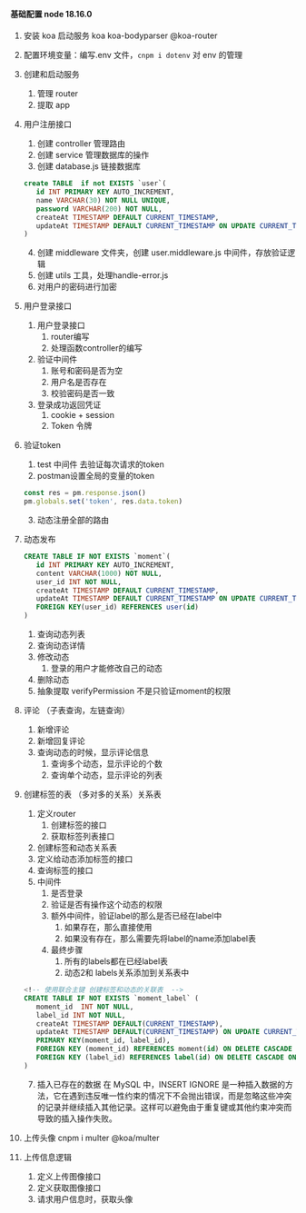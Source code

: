 #### 基础配置 node 18.16.0

1. 安装 koa 启动服务 koa koa-bodyparser @koa-router
2. 配置环境变量：编写.env 文件，`cnpm i dotenv` 对 env 的管理
3. 创建和启动服务
   1. 管理 router
   2. 提取 app
4. 用户注册接口
   1. 创建 controller 管理路由
   2. 创建 service 管理数据库的操作
   3. 创建 database.js 链接数据库
   ```sql
   create TABLE  if not EXISTS `user`(
      id INT PRIMARY KEY AUTO_INCREMENT,
      name VARCHAR(30) NOT NULL UNIQUE,
      password VARCHAR(200) NOT NULL,
      createAt TIMESTAMP DEFAULT CURRENT_TIMESTAMP,
      updateAt TIMESTAMP DEFAULT CURRENT_TIMESTAMP ON UPDATE CURRENT_TIMESTAMP
   )
   ```
   4. 创建 middleware 文件夹，创建 user.middleware.js 中间件，存放验证逻辑
   5. 创建 utils 工具，处理handle-error.js
   6. 对用户的密码进行加密   
5. 用户登录接口
   1. 用户登录接口 
      1. router编写
      2. 处理函数controller的编写
   2. 验证中间件
      1. 账号和密码是否为空
      2. 用户名是否存在
      3. 校验密码是否一致
   3. 登录成功返回凭证
      1. cookie + session
      2. Token 令牌
6. 验证token
   1. test 中间件 去验证每次请求的token
   2. postman设置全局的变量的token
   ```js
   const res = pm.response.json()
   pm.globals.set('token', res.data.token)
   ```
   3. 动态注册全部的路由
   
7. 动态发布
   ```sql
   CREATE TABLE IF NOT EXISTS `moment`(
      id INT PRIMARY KEY AUTO_INCREMENT,
      content VARCHAR(1000) NOT NULL,
      user_id INT NOT NULL,
      createAt TIMESTAMP DEFAULT CURRENT_TIMESTAMP,
      updateAt TIMESTAMP DEFAULT CURRENT_TIMESTAMP ON UPDATE CURRENT_TIMESTAMP,
      FOREIGN KEY(user_id) REFERENCES user(id)
   )
   ```
   1. 查询动态列表
   2. 查询动态详情
   3. 修改动态
      1. 登录的用户才能修改自己的动态
   4. 删除动态
   5. 抽象提取 verifyPermission  不是只验证moment的权限 

8. 评论 （子表查询，左链查询）
   1. 新增评论
   2. 新增回复评论
   3. 查询动态的时候，显示评论信息
      1. 查询多个动态，显示评论的个数
      2. 查询单个动态，显示评论的列表

   
9. 创建标签的表 （多对多的关系）关系表
   1. 定义router
      1. 创建标签的接口
      2. 获取标签列表接口
   2. 创建标签和动态关系表
   3. 定义给动态添加标签的接口
   4. 查询标签的接口
   6. 中间件
      1. 是否登录
      2. 验证是否有操作这个动态的权限
      3. 额外中间件，验证label的那么是否已经在label中
            1. 如果存在，那么直接使用
            2. 如果没有存在，那么需要先将label的name添加label表
      4. 最终步骤
         1. 所有的labels都在已经label表
         2. 动态2和 labels关系添加到关系表中
   ```sql 
   <!-- 使用联合主键 创建标签和动态的关联表  -->
   CREATE TABLE IF NOT EXISTS `moment_label` (
      moment_id  INT NOT NULL,
      label_id INT NOT NULL,
      createAt TIMESTAMP DEFAULT(CURRENT_TIMESTAMP),
      updateAt TIMESTAMP DEFAULT(CURRENT_TIMESTAMP) ON UPDATE CURRENT_TIMESTAMP,
      PRIMARY KEY(moment_id, label_id),
      FOREIGN KEY (moment_id) REFERENCES moment(id) ON DELETE CASCADE ON UPDATE CASCADE,
      FOREIGN KEY (label_id) REFERENCES label(id) ON DELETE CASCADE ON UPDATE CASCADE
   )
   ```
   7. 插入已存在的数据
      在 MySQL 中，INSERT IGNORE 是一种插入数据的方法，它在遇到违反唯一性约束的情况下不会抛出错误，而是忽略这些冲突的记录并继续插入其他记录。这样可以避免由于重复键或其他约束冲突而导致的插入操作失败。
10. 上传头像 cnpm i multer @koa/multer
   1. 上传信息逻辑
      1. 定义上传图像接口
      2. 定义获取图像接口
      3. 请求用户信息时，获取头像